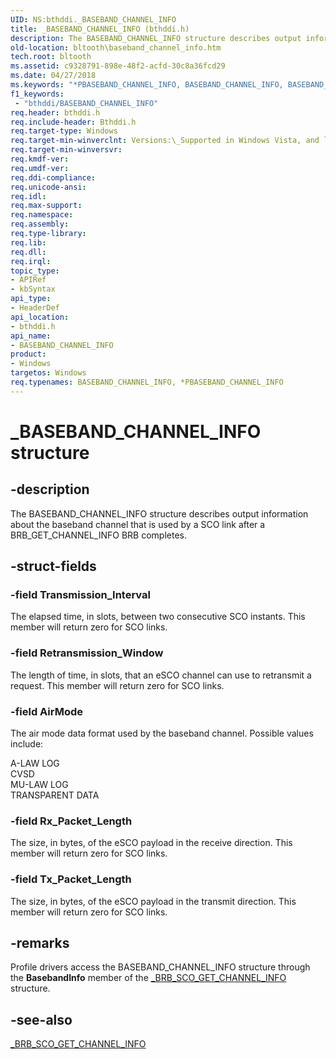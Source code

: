 ```yaml
---
UID: NS:bthddi._BASEBAND_CHANNEL_INFO
title: _BASEBAND_CHANNEL_INFO (bthddi.h)
description: The BASEBAND_CHANNEL_INFO structure describes output information about the baseband channel that is used by a SCO link after a BRB_GET_CHANNEL_INFO BRB completes.
old-location: bltooth\baseband_channel_info.htm
tech.root: bltooth
ms.assetid: c9328791-898e-48f2-acfd-30c8a36fcd29
ms.date: 04/27/2018
ms.keywords: "*PBASEBAND_CHANNEL_INFO, BASEBAND_CHANNEL_INFO, BASEBAND_CHANNEL_INFO structure [Bluetooth Devices], PBASEBAND_CHANNEL_INFO, PBASEBAND_CHANNEL_INFO structure pointer [Bluetooth Devices], _BASEBAND_CHANNEL_INFO, bltooth.baseband_channel_info, bth_structs_849b4363-4e7e-4fee-b5c1-86b32431a6dd.xml, bthddi/BASEBAND_CHANNEL_INFO, bthddi/PBASEBAND_CHANNEL_INFO"
f1_keywords:
 - "bthddi/BASEBAND_CHANNEL_INFO"
req.header: bthddi.h
req.include-header: Bthddi.h
req.target-type: Windows
req.target-min-winverclnt: Versions:\_Supported in Windows Vista, and later.
req.target-min-winversvr: 
req.kmdf-ver: 
req.umdf-ver: 
req.ddi-compliance: 
req.unicode-ansi: 
req.idl: 
req.max-support: 
req.namespace: 
req.assembly: 
req.type-library: 
req.lib: 
req.dll: 
req.irql: 
topic_type:
- APIRef
- kbSyntax
api_type:
- HeaderDef
api_location:
- bthddi.h
api_name:
- BASEBAND_CHANNEL_INFO
product:
- Windows
targetos: Windows
req.typenames: BASEBAND_CHANNEL_INFO, *PBASEBAND_CHANNEL_INFO
---
```


# _BASEBAND_CHANNEL_INFO structure


## -description


The BASEBAND_CHANNEL_INFO structure describes output information about the baseband channel that is
  used by a SCO link after a BRB_GET_CHANNEL_INFO BRB completes.


## -struct-fields




### -field Transmission_Interval

The elapsed time, in slots, between two consecutive SCO instants. This member will return zero for
     SCO links.


### -field Retransmission_Window

The length of time, in slots, that an eSCO channel can use to retransmit a request. This member
     will return zero for SCO links.


### -field AirMode

The air mode data format used by the baseband channel. Possible values include:
     


<dl>
<dt>A-LAW LOG
     </dt>
<dt>CVSD
     </dt>
<dt>MU-LAW LOG
     </dt>
<dt>TRANSPARENT DATA</dt>
</dl>



### -field Rx_Packet_Length

The size, in bytes, of the eSCO payload in the receive direction. This member will return zero for
     SCO links.


### -field Tx_Packet_Length

The size, in bytes, of the eSCO payload in the transmit direction. This member will return zero
     for SCO links.


## -remarks



Profile drivers access the BASEBAND_CHANNEL_INFO structure through the 
    <b>BasebandInfo</b> member of the 
    <a href="https://docs.microsoft.com/windows-hardware/drivers/ddi/bthddi/ns-bthddi-_brb_sco_get_channel_info">
    _BRB_SCO_GET_CHANNEL_INFO</a> structure.




## -see-also




<a href="https://docs.microsoft.com/windows-hardware/drivers/ddi/bthddi/ns-bthddi-_brb_sco_get_channel_info">_BRB_SCO_GET_CHANNEL_INFO</a>
 

 

